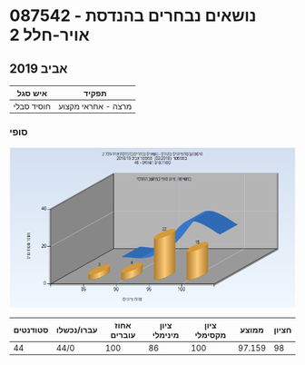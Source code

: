 # 087542 - נושאים נבחרים בהנדסת אויר-חלל 2

## אביב 2019

| איש סגל | תפקיד |
| ---- | ---- |
| חוסיד סבלי | מרצה - אחראי מקצוע |

### סופי

![201802 Finals](201802/Finals.png)

| סטודנטים | עברו/נכשלו | אחוז עוברים | ציון מינימלי | ציון מקסימלי | ממוצע | חציון |
| ---- | ---- | ---- | ---- | ---- | ---- | ---- |
| 44 | 44/0 | 100 | 86 | 100 | 97.159 | 98 |

